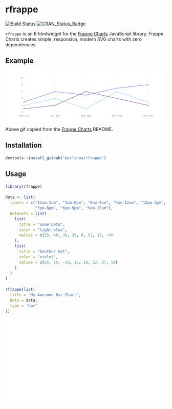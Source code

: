 
<!-- README.md is generated from README.Rmd. Please edit that file -->
rfrappe
=======

[![Build Status](https://travis-ci.org/merlinoa/rfrappe.svg?branch=master)](https://travis-ci.org/merlinoa/rfrappe) [![CRAN\_Status\_Badge](http://www.r-pkg.org/badges/version/pkgdown)](https://cran.r-project.org/package=rfrappe)

`rfrappe` is an R htmlwidget for the [Frappe Charts](https://github.com/frappe/charts) JavaScript library. Frappe Charts creates simple, responsive, modern SVG charts with zero dependencies.

Example
-------

![Frappe Example](img/example.gif)

Above gif copied from the [Frappe Charts](https://github.com/frappe/charts/blob/master/README.md) README.

Installation
------------

``` r
devtools::install_github("merlinoa/rfrappe")
```

Usage
-----

``` r
library(rfrappe)

data <- list(
  labels = c("12am-3am", "3am-6pm", "6am-9am", "9am-12am", "12pm-3pm", 
             "3pm-6pm", "6pm-9pm", "9am-12am"),
  datasets = list(
    list(
      title = "Some Data",
      color = "light-blue",
      values = c(25, 40, 30, 35, 8, 52, 17, -4)
    ),
    list(
      title = "Another Set",
      color = "violet",
      values = c(25, 50, -10, 15, 18, 32, 27, 14)
    )
  )
)

rfrappe(list(
  title = "My Awesome Bar Chart",
  data = data,
  type = "bar"
))
```

![](README_files/figure-markdown_github-ascii_identifiers/unnamed-chunk-2-1.png)
